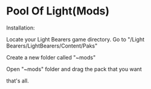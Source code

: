# Pool Of Light(Mods)

Installation:

Locate your Light Bearers game directory. Go to "/Light Bearers/LightBearers/Content/Paks"

Create a new folder called "~mods"

Open "~mods" folder and drag the pack that you want

that's all.
